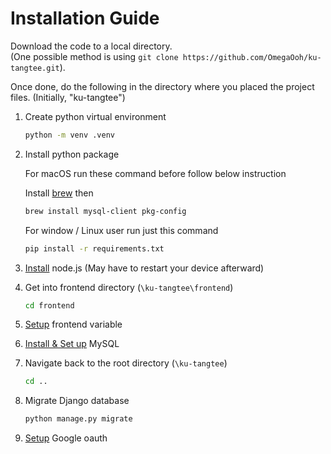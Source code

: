 # Installation Guide

Download the code to a local directory.    
(One possible method is using ```git clone https://github.com/OmegaOoh/ku-tangtee.git```).  
       
Once done, do the following in the directory where you placed the project files. (Initially, "ku-tangtee")
1. Create python virtual environment

   ```bash
   python -m venv .venv
   ```

2. Install python package

   For macOS run these command before follow below instruction

   Install [brew](https://brew.sh) then

   ```bash
   brew install mysql-client pkg-config
   ```

   For window / Linux user run just this command

   ```bash
   pip install -r requirements.txt
   ```

3. [Install](https://nodejs.org/en/download/package-manager) node.js (May have to restart your device afterward)

4. Get into frontend directory (`\ku-tangtee\frontend`)

   ```bash
   cd frontend
   ```

5. [Setup](./frontend/README.md#setup-variable) frontend variable

6. [Install & Set up](./database_guide.md) MySQL

7. Navigate back to the root directory (`\ku-tangtee`)
   ```bash
   cd ..
   ```
8. Migrate Django database

   ```bash
   python manage.py migrate
   ```

9. [Setup](./google_credentials_guide.md) Google oauth